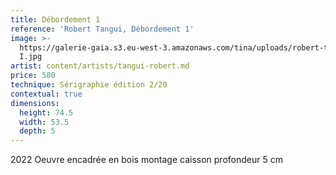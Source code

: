 ```yaml
---
title: Débordement 1
reference: 'Robert Tangui, Débordement 1'
image: >-
  https://galerie-gaia.s3.eu-west-3.amazonaws.com/tina/uploads/robert-tangui/galerie-gaia-robert-tangui-debordement
  I.jpg
artist: content/artists/tangui-robert.md
price: 580
technique: Sérigraphie édition 2/20
contextual: true
dimensions:
  height: 74.5
  width: 53.5
  depth: 5
---
```


2022 Oeuvre encadrée en bois montage caisson profondeur 5 cm
